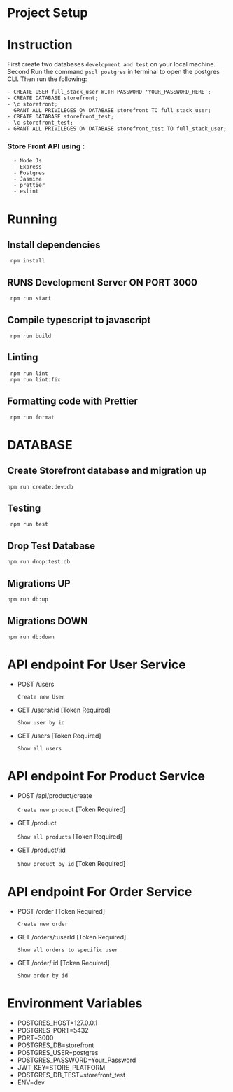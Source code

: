 # Project Setup

# Instruction

First create two databases `development and test` on your local machine.
Second Run the command `psql postgres` in terminal to open the postgres CLI. Then run the following:

    - CREATE USER full_stack_user WITH PASSWORD 'YOUR_PASSWORD_HERE';
    - CREATE DATABASE storefront;
    - \c storefront;
      GRANT ALL PRIVILEGES ON DATABASE storefront TO full_stack_user;
    - CREATE DATABASE storefront_test;
    - \c storefront_test;
    - GRANT ALL PRIVILEGES ON DATABASE storefront_test TO full_stack_user;

<h3> Store Front API using : </h3>

      - Node.Js
      - Express
      - Postgres
      - Jasmine
      - prettier
      - eslint

# Running

<h2> Install dependencies </h2>

     npm install

<h2> RUNS Development Server ON PORT 3000 </h2>

     npm run start

<h2> Compile typescript to javascript </h2>

     npm run build

<h2> Linting </h2>

     npm run lint
     npm run lint:fix

<h2> Formatting code with Prettier </h2>

     npm run format

# DATABASE

<h2> Create Storefront database and migration up </h2>

    npm run create:dev:db

<h2> Testing  </h2>

     npm run test

<h2> Drop Test Database </h2>

    npm run drop:test:db

<h2> Migrations UP </h2>

    npm run db:up

<h2> Migrations DOWN </h2>

    npm run db:down

# API endpoint For User Service

- POST /users

  `Create new User`

- GET /users/:id [Token Required]

  `Show user by id`

- GET /users [Token Required]

  `Show all users`

# API endpoint For Product Service

- POST /api/product/create

  `Create new product` [Token Required]

- GET /product

  `Show all products` [Token Required]

- GET /product/:id

  `Show product by id` [Token Required]

# API endpoint For Order Service

- POST /order [Token Required]

  `Create new order`

- GET /orders/:userId [Token Required]

  `Show all orders to specific user`

- GET /order/:id [Token Required]

  `Show order by id`

# Environment Variables

- POSTGRES_HOST=127.0.0.1
- POSTGRES_PORT=5432
- PORT=3000
- POSTGRES_DB=storefront
- POSTGRES_USER=postgres
- POSTGRES_PASSWORD=Your_Password
- JWT_KEY=STORE_PLATFORM
- POSTGRES_DB_TEST=storefront_test
- ENV=dev

